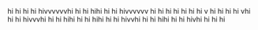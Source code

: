 hi hi hi hi hivvvvvvhi hi hi hihi hi hi hivvvvvv hi hi hi hi hi hi hi v hi hi hi hi vhi hi hi hivvvhi hi hi hihi hi hi hihi hi hi hivvhi hi hi hihi hi hi hivhi hi hi hi
